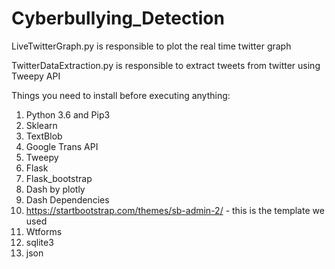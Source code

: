 # Cyberbullying_Detection

LiveTwitterGraph.py is responsible to plot the real time twitter graph

TwitterDataExtraction.py is responsible to extract tweets from twitter using Tweepy API

Things you need to install before executing anything:
  1. Python 3.6 and Pip3
  2. Sklearn
  3. TextBlob
  4. Google Trans API
  5. Tweepy
  6. Flask
  7. Flask_bootstrap
  8. Dash by plotly
  9. Dash Dependencies
  10. https://startbootstrap.com/themes/sb-admin-2/ - this is the template we used
  11. Wtforms
  12. sqlite3
  13. json
  
